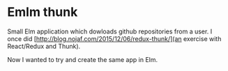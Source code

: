 # Emlm thunk

Small Elm application which dowloads github repositories from a user.
I once did [http://blog.nojaf.com/2015/12/06/redux-thunk/](an exercise with React/Redux and Thunk).

Now I wanted to try and create the same app in Elm.

